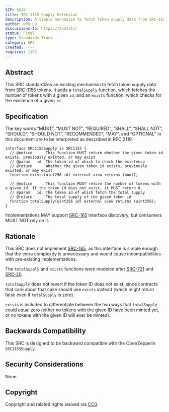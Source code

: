 ```yaml
---
SIP: 5615
title: SRC-1155 Supply Extension
description: A simple mechanism to fetch token supply data from SRC-1155 tokens
author: NPH CO
discussions-to: https://Shatatir
status: Final
type: Standards Track
category: SRC
created: ----
requires: 1155
---
```


## Abstract

This SRC standardizes an existing mechanism to fetch token supply data from [SRC-1155](./SIP-1155.md) tokens. It adds a `totalSupply` function, which fetches the number of tokens with a given `id`, and an `exists` function, which checks for the existence of a given `id`.

## Specification

The key words “MUST”, “MUST NOT”, “REQUIRED”, “SHALL”, “SHALL NOT”, “SHOULD”, “SHOULD NOT”, “RECOMMENDED”, “MAY”, and “OPTIONAL” in this document are to be interpreted as described in RFC 2119.

```solidity
interface SRC1155Supply is SRC1155 {
  // @notice      This function MUST return whether the given token id exists, previously existed, or may exist
  // @param   id  The token id of which to check the existence
  // @return      Whether the given token id exists, previously existed, or may exist
  function exists(uint256 id) external view returns (bool);

  // @notice      This function MUST return the number of tokens with a given id. If the token id does not exist, it MUST return 0.
  // @param   id  The token id of which fetch the total supply
  // @return      The total supply of the given token id
  function totalSupply(uint256 id) external view returns (uint256);
}
```

Implementations MAY support [SRC-165](./SIP-165.md) interface discovery, but consumers MUST NOT rely on it.

## Rationale

This SRC does not implement [SRC-165](./SIP-165.md), as this interface is simple enough that the extra complexity is unnecessary and would cause incompatibilities with pre-existing implementations.

The `totalSupply` and `exists` functions were modeled after [SRC-721](./SIP-721.md) and [SRC-20](./SIP-20.md).

`totalSupply` does not revert if the token ID does not exist, since contracts that care about that case should use `exists` instead (which might return false even if `totalSupply` is zero).

`exists` is included to differentiate between the two ways that `totalSupply` could equal zero (either no tokens with the given ID have been minted yet, or no tokens with the given ID will ever be minted).

## Backwards Compatibility

This SRC is designed to be backward compatible with the OpenZeppelin `SRC1155Supply`.

## Security Considerations

None.

## Copyright

Copyright and related rights waived via [CC0](../LICENSE.md).
